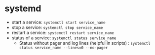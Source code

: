 # systemd

- start a service: `systemctl start service_name`
- stop a service: `systemctl stop service_name`
- restart a service: `systemctl restart service_name`
- status of a service: `systemctl status service_name`
  - Status without pager and log lines (helpful in scripts) : `systemctl status service_name --lines=0 --no-pager`
